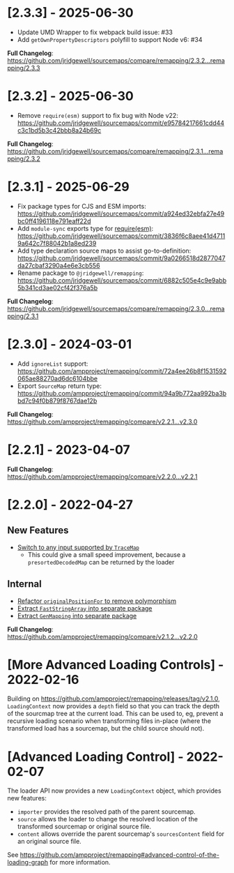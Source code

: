 # [2.3.3] - 2025-06-30

- Update UMD Wrapper to fix webpack build issue: #33
- Add `getOwnPropertyDescriptors` polyfill to support Node v6: #34

**Full Changelog**: https://github.com/jridgewell/sourcemaps/compare/remapping/2.3.2...remapping/2.3.3

# [2.3.2] - 2025-06-30

- Remove `require(esm)` support to fix bug with Node v22: https://github.com/jridgewell/sourcemaps/commit/e95784217661cdd44c3c1bd5b3c42bbb8a24b69c

**Full Changelog**: https://github.com/jridgewell/sourcemaps/compare/remapping/2.3.1...remapping/2.3.2

# [2.3.1] - 2025-06-29

- Fix package types for CJS and ESM imports: https://github.com/jridgewell/sourcemaps/commit/a924ed32ebfa27e49bc0ff4196118e791eaff22d
- Add `module-sync` exports type for [require(esm)](https://joyeecheung.github.io/blog/2024/03/18/require-esm-in-node-js/): https://github.com/jridgewell/sourcemaps/commit/3836f6c8aee41d47119a642c7f88042b1a8ed239
- Add type declaration source maps to assist go-to-definition: https://github.com/jridgewell/sourcemaps/commit/9a0266518d2877047da27cbaf3290a4e6e3cb556
- Rename package to `@jridgewell/remapping`: https://github.com/jridgewell/sourcemaps/commit/6882c505e4c9e9abb5b341cd3ae02cf42f376a5b

**Full Changelog**: https://github.com/jridgewell/sourcemaps/compare/remapping/2.3.0...remapping/2.3.1

# [2.3.0] - 2024-03-01

- Add `ignoreList` support: https://github.com/ampproject/remapping/commit/72a4ee26b8f1531592065ae88270ad6dc6104bbe
- Export `SourceMap` return type: https://github.com/ampproject/remapping/commit/94a9b772aa992ba3bbd7c94f0b879f8767dae12b

**Full Changelog**: https://github.com/ampproject/remapping/compare/v2.2.1...v2.3.0

# [2.2.1] - 2023-04-07

**Full Changelog**: https://github.com/ampproject/remapping/compare/v2.2.0...v2.2.1

# [2.2.0] - 2022-04-27

## New Features

- [Switch to any input supported by `TraceMap`](https://github.com/ampproject/remapping/commit/13c44eb94bd47db5a994f0e3ad83b3e09598dfdc)
  - This could give a small speed improvement, because a `presortedDecodedMap` can be returned by the loader

## Internal

- [Refactor `originalPositionFor` to remove polymorphism](https://github.com/ampproject/remapping/commit/cfa1c9bf8a88449b778eaea79602381f48ca8087)
- [Extract `FastStringArray` into separate package](https://github.com/ampproject/remapping/commit/5285f275babc03c8495e6efa73176d87acb5beea)
- [Extract `GenMapping` into separate package](https://github.com/ampproject/remapping/pull/171)

**Full Changelog**: https://github.com/ampproject/remapping/compare/v2.1.2...v2.2.0

# [More Advanced Loading Controls] - 2022-02-16

Building on https://github.com/ampproject/remapping/releases/tag/v2.1.0, `LoadingContext` now provides a `depth` field so that you can track the depth of the sourcmap tree at the current load. This can be used to, eg, prevent a recursive loading scenario when transforming files in-place (where the transformed load has a sourcemap, but the child source should not).

# [Advanced Loading Control] - 2022-02-07

The loader API now provides a new `LoadingContext` object, which provides new features:

- `importer` provides the resolved path of the parent sourcemap.
- `source` allows the loader to change the resolved location of the transformed sourcemap or original source file.
- `content` allows override the parent sourcemap's `sourcesContent` field for an original source file.

See https://github.com/ampproject/remapping#advanced-control-of-the-loading-graph for more information.
